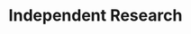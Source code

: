 ---
layout: course-page
title: Independent Research
instructor:
  - name: Dr. John Goudie
    url: instructional/DrJohnGoudie
  - name: Mr. Shannon Houtrouw
    url: instructional/MrShannonHoutrouw
coursename: KAMSC RESEARCH TEAM
description: "An independent research course wherein junior and senior students are placed with research mentors in the community or at KAMSC. In collaboration with a mentor, they develop a research proposal and, from early in the fall until the end of February, carry out the research at the mentor’s work site. This research averages 6-8 hours per week after the classes at KAMSC. Milestones are measured and students participate in regular meetings, science seminars and science fair competitions. (by application only)"
---